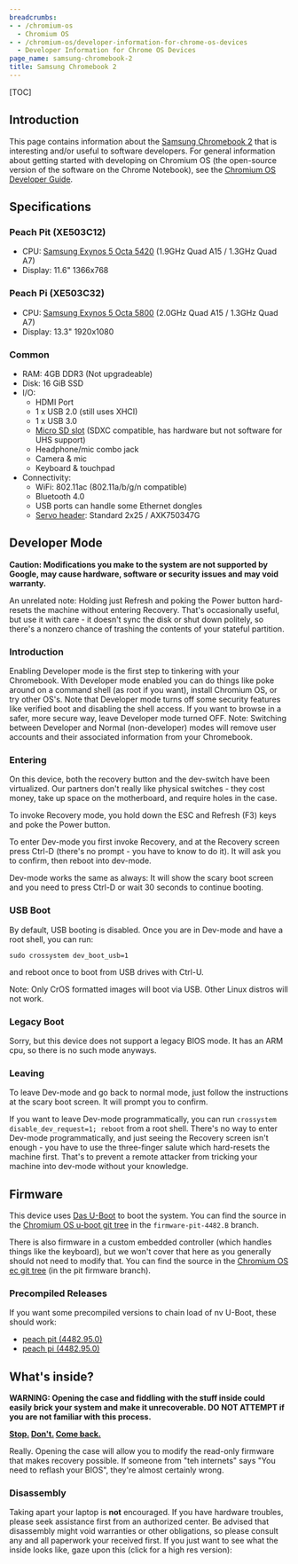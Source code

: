 ```yaml
---
breadcrumbs:
- - /chromium-os
  - Chromium OS
- - /chromium-os/developer-information-for-chrome-os-devices
  - Developer Information for Chrome OS Devices
page_name: samsung-chromebook-2
title: Samsung Chromebook 2
---
```


[TOC]

## Introduction

This page contains information about the [Samsung Chromebook
2](https://www.google.com/intl/en/chrome/devices/chromebooks.html#ss2) that is
interesting and/or useful to software developers. For general information about
getting started with developing on Chromium OS (the open-source version of the
software on the Chrome Notebook), see the [Chromium OS Developer
Guide](http://www.chromium.org/chromium-os/developer-guide).

## Specifications

### Peach Pit (XE503C12)

*   CPU: [Samsung Exynos 5 Octa
            5420](http://www.samsung.com/global/business/semiconductor/product/application/detail)
            (1.9GHz Quad A15 / 1.3GHz Quad A7)
*   Display: 11.6" 1366x768

### Peach Pi (XE503C32)

*   CPU: [Samsung Exynos 5 Octa
            5800](http://www.samsung.com/global/business/semiconductor/product/application/detail)
            (2.0GHz Quad A15 / 1.3GHz Quad A7)
*   Display: 13.3" 1920x1080

### Common

*   RAM: 4GB DDR3 (Not upgradeable)
*   Disk: 16 GiB SSD
*   I/O:
    *   HDMI Port
    *   1 x USB 2.0 (still uses XHCI)
    *   1 x USB 3.0
    *   [Micro SD slot](http://en.wikipedia.org/wiki/Secure_Digital)
                (SDXC compatible, has hardware but not software for UHS support)
    *   Headphone/mic combo jack
    *   Camera & mic
    *   Keyboard & touchpad
*   Connectivity:
    *   WiFi: 802.11ac (802.11a/b/g/n compatible)
    *   Bluetooth 4.0
    *   USB ports can handle some Ethernet dongles
    *   [Servo header](/chromium-os/servo): Standard 2x25 / AXK750347G

## Developer Mode

**Caution: Modifications you make to the system are not supported by Google, may
cause hardware, software or security issues and may void warranty.**

An unrelated note: Holding just Refresh and poking the Power button hard-resets
the machine without entering Recovery. That's occasionally useful, but use it
with care - it doesn't sync the disk or shut down politely, so there's a nonzero
chance of trashing the contents of your stateful partition.

### Introduction

Enabling Developer mode is the first step to tinkering with your Chromebook.
With Developer mode enabled you can do things like poke around on a command
shell (as root if you want), install Chromium OS, or try other OS's. Note that
Developer mode turns off some security features like verified boot and disabling
the shell access. If you want to browse in a safer, more secure way, leave
Developer mode turned OFF. Note: Switching between Developer and Normal
(non-developer) modes will remove user accounts and their associated information
from your Chromebook.

### Entering

On this device, both the recovery button and the dev-switch have been
virtualized. Our partners don't really like physical switches - they cost money,
take up space on the motherboard, and require holes in the case.

To invoke Recovery mode, you hold down the ESC and Refresh (F3) keys and poke
the Power button.

To enter Dev-mode you first invoke Recovery, and at the Recovery screen press
Ctrl-D (there's no prompt - you have to know to do it). It will ask you to
confirm, then reboot into dev-mode.

Dev-mode works the same as always: It will show the scary boot screen and you
need to press Ctrl-D or wait 30 seconds to continue booting.

### USB Boot

By default, USB booting is disabled. Once you are in Dev-mode and have a root
shell, you can run:

```none
sudo crossystem dev_boot_usb=1
```

and reboot once to boot from USB drives with Ctrl-U.

Note: Only CrOS formatted images will boot via USB. Other Linux distros will not
work.

### Legacy Boot

Sorry, but this device does not support a legacy BIOS mode. It has an ARM cpu,
so there is no such mode anyways.

### Leaving

To leave Dev-mode and go back to normal mode, just follow the instructions at
the scary boot screen. It will prompt you to confirm.

If you want to leave Dev-mode programmatically, you can run `crossystem
disable_dev_request=1; reboot` from a root shell. There's no way to enter
Dev-mode programmatically, and just seeing the Recovery screen isn't enough -
you have to use the three-finger salute which hard-resets the machine first.
That's to prevent a remote attacker from tricking your machine into dev-mode
without your knowledge.

## Firmware

This device uses [Das U-Boot](http://www.denx.de/wiki/U-Boot) to boot the
system. You can find the source in the [Chromium OS u-boot git
tree](https://chromium.googlesource.com/chromiumos/third_party/u-boot/+/firmware-pit-4482.B)
in the `firmware-pit-4482.B` branch.

There is also firmware in a custom embedded controller (which handles things
like the keyboard), but we won't cover that here as you generally should not
need to modify that. You can find the source in the [Chromium OS ec git
tree](https://chromium.googlesource.com/chromiumos/platform/ec/+/firmware-pit-4482.B)
(in the pit firmware branch).

### Precompiled Releases

If you want some precompiled versions to chain load of nv U-Boot, these should
work:

*   [peach pit
            (4482.95.0)](https://storage.cloud.google.com/chromeos-image-archive/peach_pit-firmware/R30-4482.95.0/firmware_from_source.tar.bz2)
*   [peach pi
            (4482.95.0)](https://storage.cloud.google.com/chromeos-image-archive/peach_pi-firmware/R30-4482.95.0/firmware_from_source.tar.bz2)

## What's inside?

**WARNING: Opening the case and fiddling with the stuff inside could easily
brick your system and make it unrecoverable. DO NOT ATTEMPT if you are not
familiar with this process.**

**[Stop.](http://www.youtube.com/watch) [Don't.](http://www.youtube.com/watch)
[Come back.](http://www.youtube.com/watch)**

Really. Opening the case will allow you to modify the read-only firmware that
makes recovery possible. If someone from "teh internets" says "You need to
reflash your BIOS", they're almost certainly wrong.

### Disassembly

Taking apart your laptop is **not** encouraged. If you have hardware troubles,
please seek assistance first from an authorized center. Be advised that
disassembly might void warranties or other obligations, so please consult any
and all paperwork your received first. If you just want to see what the inside
looks like, gaze upon this (click for a high res version):